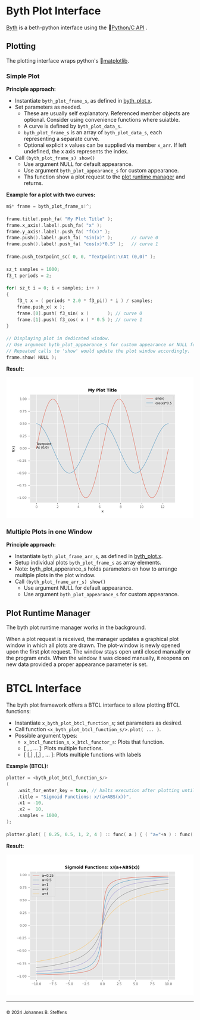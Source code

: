 # Byth Plot Interface 

[Byth](../../lib/byth/README.md) is a beth-python interface using the &#x1F517;[Python/C API](https://docs.python.org/3/c-api/index.html) .

## Plotting

The plotting interface wraps python's &#x1F517;[matplotlib](https://matplotlib.org/).

### Simple Plot

**Principle approach:**

- Instantiate `byth_plot_frame_s`, as defined in [byth_plot.x](byth_plot.x).
- Set parameters as needed. 
  - These are usually self explanatory. Referenced member objects are optional. Consider using convenience functions where suiatble.
  - A curve is defined by `byth_plot_data_s`.
  - `byth_plot_frame_s` is an array of `byth_plot_data_s`, each representing a separate curve.
  - Optional explicit x values can be supplied via member `x_arr`. If left undefined, the x axis represents the index.
- Call `(byth_plot_frame_s) show()`
  - Use argument NULL for default appearance.
  - Use argument `byth_plot_appearance_s` for custom appearance.
  - Ths function show a plot request to the [plot runtime manager](#plot-runtime-manager) and returns.

**Example for a plot with two curves:**

``` C
m$* frame = byth_plot_frame_s!^;

frame.title!.push_fa( "My Plot Title" );
frame.x_axis!.label!.push_fa( "x" );
frame.y_axis!.label!.push_fa( "f(x)" );
frame.push().label!.push_fa( "sin(x)" );       // curve 0
frame.push().label!.push_fa( "cos(x)*0.5" );   // curve 1

frame.push_textpoint_sc( 0, 0, "Textpoint:\nAt (0,0)" );

sz_t samples = 1000;
f3_t periods = 2;

for( sz_t i = 0; i < samples; i++ )
{
    f3_t x = ( periods * 2.0 * f3_pi() * i ) / samples;
    frame.push_x( x );
    frame.[0].push( f3_sin( x )       ); // curve 0
    frame.[1].push( f3_cos( x ) * 0.5 ); // curve 1
}

// Displaying plot in dedicated window.
// Use argument byth_plot_appearance_s for custom appearance or NULL for default appearance
// Repeated calls to 'show' would update the plot window accordingly.
frame.show( NULL ); 
```

**Result:**

![](../../data/byth/doc/plot_example1.png)

### Multiple Plots in one Window

**Principle approach:**

- Instantiate `byth_plot_frame_arr_s`, as defined in [byth_plot.x](../../lib/byth/byth_plot.x).
- Setup individual plots `byth_plot_frame_s` as array elements.
- Note: byth_plot_apperance_s holds parameters on how to arrange multiple plots in the plot window.
- Call `(byth_plot_frame_arr_s) show()`
  - Use argument NULL for default appearance.
  - Use argument `byth_plot_appearance_s` for custom appearance.

## Plot Runtime Manager
The byth plot runtime manager works in the background. 

When a plot request is received, the manager updates a graphical plot window in which all plots are drawn. The plot-window is newly opened upon the first plot request. The window stays open until closed manually or the program ends. When the window it was closed manually, it reopens on new data provided a proper appearance parameter is set.

# BTCL Interface
The byth plot framework offers a BTCL interface to allow plotting BTCL functions:

* Instantiate ```x_byth_plot_btcl_function_s```; set parameters as desired.
* Call function ```<x_byth_plot_btcl_function_s/>.plot( ... )```.
* Possible argument types:
  * ```x_btcl_function_s```, ```x_btcl_functor_s```: Plots that function.
  * \[ <function> ,<function> , ... \]: Plots multiple functions.
  * \[ [<text>,<function>] ,[<text>,<function>] , ... \]: Plots multiple functions with labels



**Example (BTCL):**

```C
plotter = <byth_plot_btcl_function_s/>
(
    .wait_for_enter_key = true, // halts execution after plotting until enter is pressed
    .title = "Sigmoid Functions: x/(a+ABS(x))",
    .x1 = -10,
    .x2 =  10,
    .samples = 1000,
);

plotter.plot( [ 0.25, 0.5, 1, 2, 4 ] :: func( a ) { ( "a="+a ) : func( a, x ){ x/(a+ABS(x)) }( a ) } );
```

**Result:**

![](../../data/byth/doc/plot_example2.png)


------
<sub>&copy; 2024 Johannes B. Steffens</sub>

